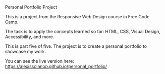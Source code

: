 Personal Portfolio Project

This is a project from the Responsive Web Design course in Free Code Camp.

The task is to apply the concepts learned so far: HTML, CSS, Visual Design, Accessibility, and more.

This is part five of five. The project is to create a personal portfolio to showcase my work.

You can see the live version here:
https://alexissolanop.github.io/personal_portfolio/
